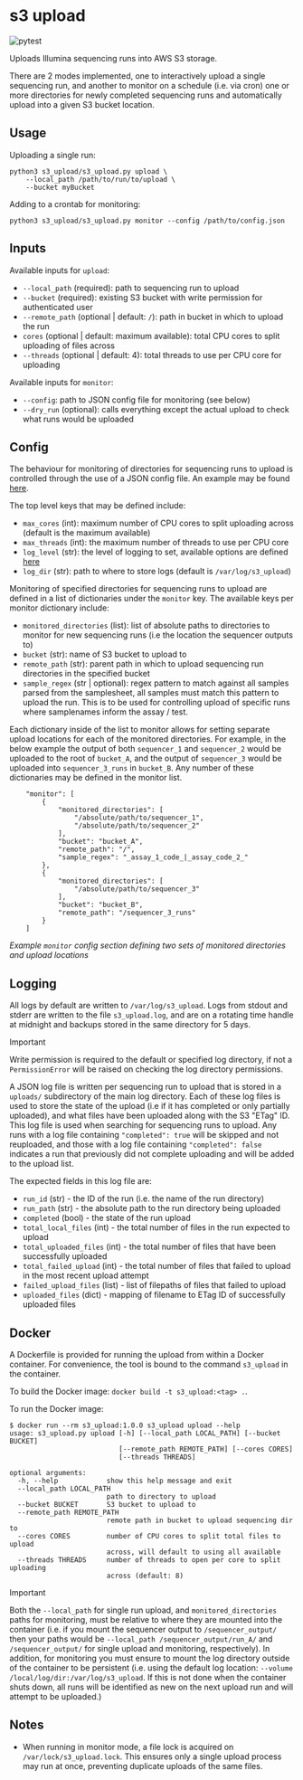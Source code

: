 # s3 upload

![pytest](https://github.com/eastgenomics/s3_upload/actions/workflows/pytest.yml/badge.svg)

Uploads Illumina sequencing runs into AWS S3 storage.

There are 2 modes implemented, one to interactively upload a single sequencing run, and another to monitor on a schedule (i.e. via cron) one or more directories for newly completed sequencing runs and automatically upload into a given S3 bucket location.


## Usage

Uploading a single run:
```
python3 s3_upload/s3_upload.py upload \
    --local_path /path/to/run/to/upload \
    --bucket myBucket
```

Adding to a crontab for monitoring:
```
python3 s3_upload/s3_upload.py monitor --config /path/to/config.json
```


## Inputs

Available inputs for `upload`:
* `--local_path` (required): path to sequencing run to upload
* `--bucket` (required): existing S3 bucket with write permission for authenticated user
* `--remote_path` (optional | default: `/`): path in bucket in which to upload the run
* `cores` (optional | default: maximum available): total CPU cores to split uploading of files across
* `--threads` (optional | default: 4): total threads to use per CPU core for uploading


Available inputs for `monitor`:
* `--config`: path to JSON config file for monitoring (see below)
* `--dry_run` (optional): calls everything except the actual upload to check what runs would be uploaded

## Config

The behaviour for monitoring of directories for sequencing runs to upload is controlled through the use of a JSON config file. An example may be found [here](https://github.com/eastgenomics/s3_upload/blob/main/example/example_config.json).

The top level keys that may be defined include:
* `max_cores` (int): maximum number of CPU cores to split uploading across (default is the maximum available)
* `max_threads` (int): the maximum number of threads to use per CPU core
* `log_level` (str): the level of logging to set, available options are defined [here](https://docs.python.org/3/library/logging.html#logging-levels)
* `log_dir` (str): path to where to store logs (default is `/var/log/s3_upload`)

Monitoring of specified directories for sequencing runs to upload are defined in a list of dictionaries under the `monitor` key. The available keys per monitor dictionary include:
* `monitored_directories` (list): list of absolute paths to directories to monitor for new sequencing runs (i.e the location the sequencer outputs to)
* `bucket` (str): name of S3 bucket to upload to
* `remote_path` (str): parent path in which to upload sequencing run directories in the specified bucket
* `sample_regex` (str | optional): regex pattern to match against all samples parsed from the samplesheet, all samples must match this pattern to upload the run. This is to be used for controlling upload of specific runs where samplenames inform the assay / test.

Each dictionary inside of the list to monitor allows for setting separate upload locations for each of the monitored directories. For example, in the below example the output of both `sequencer_1` and `sequencer_2` would be uploaded to the root of `bucket_A`, and the output of `sequencer_3` would be uploaded into `sequencer_3_runs` in `bucket_B`. Any number of these dictionaries may be defined in the monitor list.

```
    "monitor": [
        {
            "monitored_directories": [
                "/absolute/path/to/sequencer_1",
                "/absolute/path/to/sequencer_2"
            ],
            "bucket": "bucket_A",
            "remote_path": "/",
            "sample_regex": "_assay_1_code_|_assay_code_2_"
        },
        {
            "monitored_directories": [
                "/absolute/path/to/sequencer_3"
            ],
            "bucket": "bucket_B",
            "remote_path": "/sequencer_3_runs"
        }
    ]
```
*Example `monitor` config section defining two sets of monitored directories and upload locations*

## Logging

All logs by default are written to `/var/log/s3_upload`. Logs from stdout and stderr are written to the file `s3_upload.log`, and are on a rotating time handle at midnight and backups stored in the same directory for 5 days.

> [!IMPORTANT]
> Write permission is required to the default or specified log directory, if not a `PermissionError` will be raised on checking the log directory permissions.

A JSON log file is written per sequencing run to upload that is stored in a `uploads/` subdirectory of the main log directory. Each of these log files is used to store the state of the upload (i.e if it has completed or only partially uploaded), and what files have been uploaded along with the S3 "ETag" ID. This log file is used when searching for sequencing runs to upload. Any runs with a log file containing `"completed": true` will be skipped and not reuploaded, and those with a log file containing `"completed": false` indicates a run that previously did not complete uploading and will be added to the upload list.

The expected fields in this log file are:

* `run_id` (str) - the ID of the run (i.e. the name of the run directory)
* `run_path` (str) - the absolute path to the run directory being uploaded
* `completed` (bool) - the state of the run upload
* `total_local_files` (int) - the total number of files in the run expected to upload
* `total_uploaded_files` (int) - the total number of files that have been successfully uploaded
* `total_failed_upload` (int) - the total number of files that failed to upload in the most recent upload attempt
* `failed_upload_files` (list) - list of filepaths of files that failed to upload
* `uploaded_files` (dict) - mapping of filename to ETag ID of successfully uploaded files


## Docker
A Dockerfile is provided for running the upload from within a Docker container. For convenience, the tool is bound to the command `s3_upload` in the container.

To build the Docker image: `docker build -t s3_upload:<tag> .`.

To run the Docker image:
```
$ docker run --rm s3_upload:1.0.0 s3_upload upload --help
usage: s3_upload.py upload [-h] [--local_path LOCAL_PATH] [--bucket BUCKET]
                           [--remote_path REMOTE_PATH] [--cores CORES]
                           [--threads THREADS]

optional arguments:
  -h, --help            show this help message and exit
  --local_path LOCAL_PATH
                        path to directory to upload
  --bucket BUCKET       S3 bucket to upload to
  --remote_path REMOTE_PATH
                        remote path in bucket to upload sequencing dir to
  --cores CORES         number of CPU cores to split total files to upload
                        across, will default to using all available
  --threads THREADS     number of threads to open per core to split uploading
                        across (default: 8)
```

> [!IMPORTANT]
> Both the `--local_path` for single run upload, and `monitored_directories` paths for monitoring, must be relative to where they are mounted into the container (i.e. if you mount the sequencer output to `/sequencer_output/` then your paths would be `--local_path /sequencer_output/run_A/` and `/sequencer_output/` for single upload and monitoring, respectively). In addition, for monitoring you must ensure to mount the log directory outside of the container to be persistent (i.e. using the default log location: `--volume /local/log/dir:/var/log/s3_upload`. If this is not done when the container shuts down, all runs will be identified as new on the next upload run and will attempt to be uploaded.)


## Notes
* When running in monitor mode, a file lock is acquired on `/var/lock/s3_upload.lock`. This ensures only a single upload process may run at once, preventing duplicate uploads of the same files.
